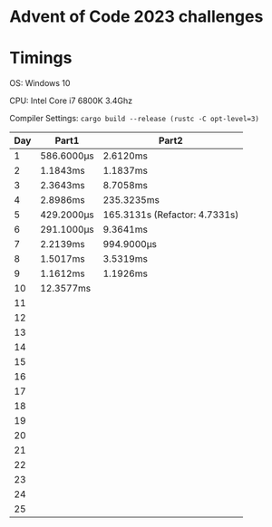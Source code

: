 # Advent of Code 2023 challenges

# Timings
OS: Windows 10

CPU: Intel Core i7 6800K 3.4Ghz

Compiler Settings: `cargo build --release (rustc -C opt-level=3)`

|Day|Part1|Part2|
|---|-----|-----|
|1|586.6000μs|2.6120ms|
|2|1.1843ms|1.1837ms|
|3|2.3643ms|8.7058ms|
|4|2.8986ms|235.3235ms|
|5|429.2000μs|165.3131s (Refactor: 4.7331s)|
|6|291.1000μs|9.3641ms|
|7|2.2139ms|994.9000μs|
|8|1.5017ms|3.5319ms
|9|1.1612ms|1.1926ms|
|10|12.3577ms||
|11|||
|12|||
|13|||
|14|||
|15|||
|16|||
|17|||
|18|||
|19|||
|20|||
|21|||
|22|||
|23|||
|24|||
|25|||